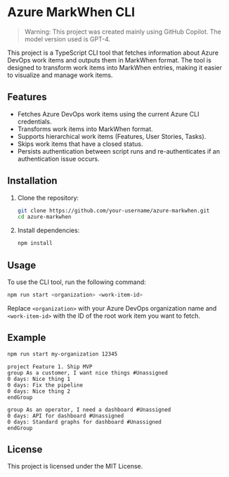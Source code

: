 # Azure MarkWhen CLI

> Warning: This project was created mainly using GitHub Copilot. The model version used is GPT-4.

This project is a TypeScript CLI tool that fetches information about Azure DevOps work items and outputs them in MarkWhen format. The tool is designed to transform work items into MarkWhen entries, making it easier to visualize and manage work items.

## Features

- Fetches Azure DevOps work items using the current Azure CLI credentials.
- Transforms work items into MarkWhen format.
- Supports hierarchical work items (Features, User Stories, Tasks).
- Skips work items that have a closed status.
- Persists authentication between script runs and re-authenticates if an authentication issue occurs.

## Installation

1. Clone the repository:
   ```sh
   git clone https://github.com/your-username/azure-markwhen.git
   cd azure-markwhen
   ```

2. Install dependencies:
   ```sh
   npm install
   ```

## Usage

To use the CLI tool, run the following command:
```sh
npm run start <organization> <work-item-id>
```

Replace `<organization>` with your Azure DevOps organization name and `<work-item-id>` with the ID of the root work item you want to fetch.

## Example

```sh
npm run start my-organization 12345
```

```
project Feature 1. Ship MVP
group As a customer, I want nice things #Unassigned
0 days: Nice thing 1
0 days: Fix the pipeline
0 days: Nice thing 2
endGroup

group As an operator, I need a dashboard #Unassigned
0 days: API for dashboard #Unassigned
0 days: Standard graphs for dashboard #Unassigned
endGroup
```

## License

This project is licensed under the MIT License.
